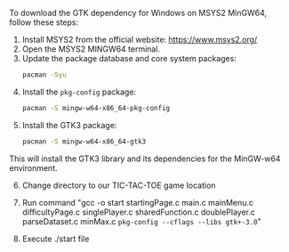 To download the GTK dependency for Windows on MSYS2 MinGW64, follow these steps:

1. Install MSYS2 from the official website: https://www.msys2.org/
2. Open the MSYS2 MINGW64 terminal.
3. Update the package database and core system packages:
    ```sh
    pacman -Syu
    ```
4. Install the `pkg-config` package:
    ```sh
    pacman -S mingw-w64-x86_64-pkg-config
    ```
5. Install the GTK3 package:
    ```sh
    pacman -S mingw-w64-x86_64-gtk3
    ```

This will install the GTK3 library and its dependencies for the MinGW-w64 environment.

6. Change directory to our TIC-TAC-TOE game location

7. Run command "gcc -o start startingPage.c main.c mainMenu.c difficultyPage.c singlePlayer.c sharedFunction.c doublePlayer.c parseDataset.c minMax.c `pkg-config --cflags --libs gtk+-3.0`"

8. Execute ./start file